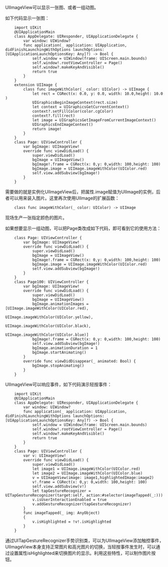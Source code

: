 UIImageView可以显示一张图、或者一组动图。

如下代码显示一张图：

        import UIKit
        @UIApplicationMain
        class AppDelegate: UIResponder, UIApplicationDelegate {
            var window: UIWindow?
            func application(_ application: UIApplication, didFinishLaunchingWithOptions launchOptions: [UIApplicationLaunchOptionsKey: Any]?) -> Bool {
                self.window = UIWindow(frame: UIScreen.main.bounds)
                self.window!.rootViewController = Page()
                self.window?.makeKeyAndVisible()
                return true
            }
        }
        extension UIImage {
            class func imageWithColor(_ color: UIColor) -> UIImage {
                let rect = CGRect(x: 0.0, y: 0.0, width: 10.0,height: 10.0 )
                UIGraphicsBeginImageContext(rect.size)
                let context = UIGraphicsGetCurrentContext()
                context?.setFillColor(color.cgColor)
                context?.fill(rect)
                let image = UIGraphicsGetImageFromCurrentImageContext()
                UIGraphicsEndImageContext()               
                return image!
            }
        }
        class Page: UIViewController {
            var bgImage: UIImageView!
            override func viewDidLoad() {
                super.viewDidLoad()
                bgImage = UIImageView()
                bgImage!.frame = CGRect(x: 0,y: 0,width: 100,height: 100)
                bgImage.image = UIImage.imageWithColor(UIColor.red)
                self.view.addSubview(bgImage!)
            }
        }

需要做的就是实例化UIImageView后，把属性.image赋值为UIImage的实例，后者可以用来装入图片。这里再次使用UIImage的扩展函数：

        class func imageWithColor(_ color: UIColor) -> UIImage 

现场生产一张指定颜色的图片。

如果想要显示一组动图，可以把Page类改成如下代码，即可看到它的使用方法：

        class Page: UIViewController {
            var bgImage: UIImageView!
            override func viewDidLoad() {
                super.viewDidLoad()
                bgImage = UIImageView()
                bgImage!.frame = CGRect(x: 0,y: 0,width: 100,height: 100)
                bgImage.image = UIImage.imageWithColor(UIColor.red)
                self.view.addSubview(bgImage!)
            }
        }
        class Page100: UIViewController {
            var bgImage: UIImageView!
            override func viewDidLoad() {
                super.viewDidLoad()
                bgImage = UIImageView()
                bgImage.animationImages = [UIImage.imageWithColor(UIColor.red),
                                           UIImage.imageWithColor(UIColor.yellow),
                                           UIImage.imageWithColor(UIColor.black),
                                           UIImage.imageWithColor(UIColor.blue)]
                bgImage!.frame = CGRect(x: 0,y: 0,width: 100,height: 100)
                self.view.addSubview(bgImage!)
                bgImage.animationDuration = 1
                bgImage.startAnimating()
            }
            override func viewDidDisappear(_ animated: Bool) {
                bgImage.stopAnimating()
            }
        }

UIImageView可以响应事件，如下代码演示轻按事件：

        import UIKit
        @UIApplicationMain
        class AppDelegate: UIResponder, UIApplicationDelegate {
            var window: UIWindow?
            func application(_ application: UIApplication, didFinishLaunchingWithOptions launchOptions: [UIApplicationLaunchOptionsKey: Any]?) -> Bool {
                self.window = UIWindow(frame: UIScreen.main.bounds)
                self.window!.rootViewController = Page()
                self.window?.makeKeyAndVisible()
                return true
            }
        }
        class Page: UIViewController {
            var v: UIImageView!
            override func viewDidLoad() {
                super.viewDidLoad()
                let image1 = UIImage.imageWithColor(UIColor.red)
                let image2 = UIImage.imageWithColor(UIColor.blue)
                v = UIImageView(image: image1,highlightedImage:image2)
                v!.frame = CGRect(x: 0,y: 0,width: 100,height: 100)
                self.view.addSubview(v!)
                let tapGestureRecognizer = UITapGestureRecognizer(target:self, action:#selector(imageTapped(_:)))
                v.isUserInteractionEnabled = true
                v.addGestureRecognizer(tapGestureRecognizer)
            }
            func imageTapped(_ img: AnyObject)
            {
                v.isHighlighted = !v!.isHighlighted
            }
        }
通过UITapGestureRecognizer手势识别类，可以为UIImageView添加触控事件，UIImageView本身支持正常图片和高光图片的切换，当轻按事件发生时，可以通过设置属性isHighlighted来切换图片的显示。利用这些特性，可以制作图片按钮。




